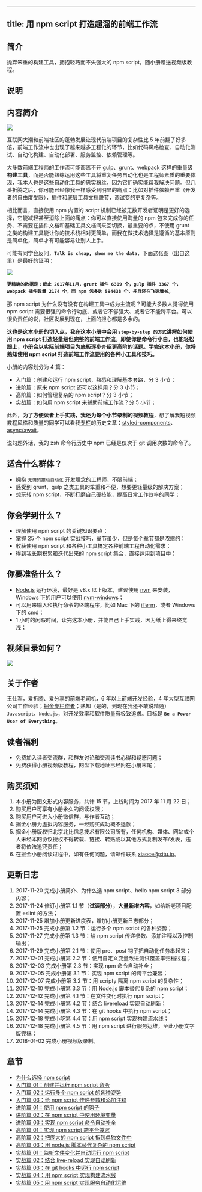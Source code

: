 
---
title: 用 npm script 打造超溜的前端工作流
---

## 简介
抛弃笨重的构建工具，拥抱轻巧而不失强大的 npm
 script，随小册赠送视频版教程。

## 说明
## 内容简介

![](https://p1-jj.byteimg.com/tos-cn-i-t2oaga2asx/gold-user-assets/2017/11/20/15fd6b2d6147fc39~tplv-t2oaga2asx-image.image)

互联网大潮和前端社区的蓬勃发展让现代前端项目的复杂性比 5 年前翻了好多倍，前端工作流中也出现了越来越多工程化的环节，比如代码风格检查、自动化测试、自动化构建、自动化部署、服务监控、依赖管理等。

大多数前端工程师的工作流可能都离不开 gulp、grunt、webpack 这样的重量级**构建工具**，而是否能熟练运用这些工具将重复任务自动化也是工程师素质的重要体现，我本人也是这些自动化工具的忠实粉丝，因为它们确实能帮我解决问题。但几番折腾之后，你可能已经像我一样感受到明显的痛点：比如对插件依赖严重（开发者的自由度受限），插件和底层工具文档脱节，调试变的更复杂等。

相比而言，直接使用 npm 内置的 script 机制已经被无数开发者证明是更好的选择，它能减轻甚至消除上面的痛点：你可以直接使用海量的 npm 包来完成你的任务、不需要在插件文档和基础工具文档间来回切换，最重要的点，不使用 grunt 之类的构建工具能让你的技术栈相对更简单，而我在做技术选择是遵循的基本原则是简单化，简单才有可能容易让别人上手。

可能有同学会反问，**`Talk is cheap, show me the data`**，下面这张图（出自[这里](https://medium.freecodecamp.org/why-i-left-gulp-and-grunt-for-npm-scripts-3d6853dd22b8)）是最好的证明：

![](https://p1-jj.byteimg.com/tos-cn-i-t2oaga2asx/gold-user-assets/2017/11/21/15fdbd336a82c58d~tplv-t2oaga2asx-image.image)

**`更精确的数据是：截止 2017年11月，grunt 插件 6309 个，gulp 插件 3367 个，webpack 插件数量 2174 个，而 npm 包多达 594438 个，并且还在飞速增长`**。

那 npm script 为什么没有没有在构建工具中成为主流呢？可能大多数人觉得使用 npm script 需要很强的命令行功底、或者它不够强大、或者它不能跨平台。可以很负责任的说，社区发展到现在，上面的担心都是多余的。

**这也是这本小册的切入点，我在这本小册中会用 `step-by-step 的方式`讲解如何使用 npm script 打造轻量级但完整的前端工作流。即使你是命令行小白，也能轻松跟上，小册会以实际前端项目为底板逐步介绍更高阶的话题。学完这本小册，你将熟知使用 npm script 打造前端工作流要用的各种小工具和技巧。**

小册的内容划分为 4 篇：

- 入门篇：创建和运行 npm script，熟悉和理解基本套路，分 3 小节；
- 进阶篇：原来 npm script 还可以这样用？分 3 小节；
- 高阶篇：如何管理复杂的 npm script？分 3 小节；
- 实战篇：如何用 npm script 来辅助前端工作流？分 5 小节；

此外，**为了方便读者上手实践，我还为每个小节录制的视频教程**，想了解我短视频教程风格和质量的同学可以看我[专栏](https://juejin.cn/user/4072246758354680)的历史文章：[styled-components](https://juejin.cn/post/6844903510161489928)、[async/await](https://juejin.cn/post/6844903509125677069)。

说句题外话，我的 zsh 命令行历史中 npm 已经是仅次于 git 调用次数的命令了。

## 适合什么群体？

- 拥抱 `无情的推动自动化` 开发理念的工程师，不限前端；
- 感受到 grunt、gulp 之类工具的笨重和不便，想要更轻量级的解决方案；
- 想玩转 npm script，不断打磨自己硬技能，提高日常工作效率的同学；

## 你会学到什么？

- 理解使用 npm script 的关键知识要点；
- 掌握 25 个 npm script 实战技巧，章节虽少，但是每个章节都是浓缩的；
- 收获使用 npm script 和各种小工具搞定各种前端工程自动化需求；
- 得到我长期积累和迭代出来的 npm script 集合，直接运用到项目中；

## 你要准备什么？

- [Node.js](http://nodejs.org) 运行环境，最好是 v8.x 以上版本，建议使用 [nvm](https://github.com/creationix/nvm) 来安装，Windows 下的用户可以使用 [nvm-windows](https://github.com/coreybutler/nvm-windows)；
- 可以用来输入和执行命令的终端程序，比如 Mac 下的 [iTerm](http://www.iterm2.com/index)，或者 Windows 下的 cmd；
- 1 小时的闲暇时间，读完这本小册，并能自己上手实践，因为纸上得来终觉浅；

## 视频目录如何？

![](https://p1-jj.byteimg.com/tos-cn-i-t2oaga2asx/gold-user-assets/2018/1/2/160b46e75b644bf5~tplv-t2oaga2asx-image.image)

## 关于作者

王仕军，爱折腾、爱分享的前端老司机，6 年以上前端开发经验，4 年大型互联网公司工作经验；[掘金专栏作者](https://juejin.cn/user/4072246758354680)；熟知（是的，到现在我还不敢说精通） `Javascript`、`Node.js`，对开发效率和软件质量有极致追求。目标是 **`Be a Power User of Everything`**。

## 读者福利

- 免费加入读者交流群，和群友讨论和交流读书心得和疑惑问题；
- 免费获得小册视频版教程，网盘下载地址已经附在小册末尾；

## 购买须知

1.  本小册为图文形式内容服务，共计 15 节，上线时间为 2017 年 11 月 22 日；
2.  购买用户可享有小册永久的阅读权限；
3.  购买用户可进入小册微信群，与作者互动；
4.  掘金小册为虚拟内容服务，一经购买成功概不退款；
5.  掘金小册版权归北京北比信息技术有限公司所有，任何机构、媒体、网站或个人未经本网协议授权不得转载、链接、转贴或以其他方式复制发布/发表，违者将依法追究责任；
6.  在掘金小册阅读过程中，如有任何问题，请邮件联系 <xiaoce@xitu.io>。

## 更新日志

1.  2017-11-20 完成小册简介、为什么选 npm script、hello npm script 3 部分内容；
2.  2017-11-24 修订小册第 1.1 节（**试读部分**），**大量新增内容**，如给新老项目配置 eslint 的方法；
3.  2017-11-25 增加小册更新进度表，增加小册更新日志部分；
4.  2017-11-25 完成小册第 1.2 节：运行多个 npm script 的各种姿势；
5.  2017-11-27 完成小册第 1.3 节：给 npm script 传递参数、添加注释以及控制输出；
6.  2017-11-29 完成小册第 2.1 节：使用 pre、post 钩子把自动化任务串起来；
7.  2017-12-01 完成小册第 2.2 节：使用自定义变量改进测试覆盖率归档过程；
8.  2017-12-03 完成小册第 2.3 节：实现 npm 命令自动补全；
9.  2017-12-05 完成小册第 3.1 节：实现 npm script 的跨平台兼容；
10.  2017-12-07 完成小册第 3.2 节：用 scripty 隔离 npm script 的复杂性；
11.  2017-12-10 完成小册第 3.3 节：用 Node.js 脚本替代复杂的 npm script；
12.  2017-12-12 完成小册第 4.1 节：在文件变化时执行 npm script；
13.  2017-12-14 完成小册第 4.2 节：结合 livereload 实现自动刷新；
14.  2017-12-14 完成小册第 4.3 节：在 git hooks 中执行 npm script；
15.  2017-12-18 完成小吃第 4.4 节：用 npm script 实现构建流水线；
16.  2017-12-18 完成小册第 4.5 节：用 npm script 进行服务运维，至此小册文字版完稿；
17.  2018-01-02 完成小册视频版录制。

## 章节
- [为什么选择 npm script](<./为什么选择 npm script.md>)
- [入门篇 01：创建并运行 npm script 命令](<./入门篇 01-创建并运行 npm script 命令.md>)
- [入门篇 02：运行多个 npm script 的各种姿势](<./入门篇 02-运行多个 npm script 的各种姿势.md>)
- [入门篇 03：给 npm script 传递参数和添加注释](<./入门篇 03-给 npm script 传递参数和添加注释.md>)
- [进阶篇 01：使用 npm script 的钩子](<./进阶篇 01-使用 npm script 的钩子.md>)
- [进阶篇 02：在 npm script 中使用环境变量](<./进阶篇 02-在 npm script 中使用环境变量.md>)
- [进阶篇 03：实现 npm script 命令自动补全](<./进阶篇 03-实现 npm script 命令自动补全.md>)
- [高阶篇 01：实现 npm script 跨平台兼容](<./高阶篇 01-实现 npm script 跨平台兼容.md>)
- [高阶篇 02：把庞大的 npm script 拆到单独文件中](<./高阶篇 02-把庞大的 npm script 拆到单独文件中.md>)
- [高阶篇 03：用 node.js 脚本替代复杂的 npm script](<./高阶篇 03-用 node.js 脚本替代复杂的 npm script.md>)
- [实战篇 01：监听文件变化并自动运行 npm script](<./实战篇 01-监听文件变化并自动运行 npm script.md>)
- [实战篇 02：结合 live-reload 实现自动刷新](<./实战篇 02-结合 live-reload 实现自动刷新.md>)
- [实战篇 03：在 git hooks 中运行 npm script](<./实战篇 03-在 git hooks 中运行 npm script.md>)
- [实战篇 04：用 npm script 实现构建流水线](<./实战篇 04-用 npm script 实现构建流水线.md>)
- [实战篇 05：用 npm script 实现服务自动化运维](<./实战篇 05-用 npm script 实现服务自动化运维.md>)

    